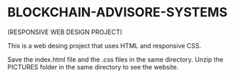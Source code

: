 # BLOCKCHAIN-ADVISORE-SYSTEMS

(RESPONSIVE WEB DESIGN PROJECT)

This is a web desing project that uses HTML and responsive CSS.

Save the index.html file and the .css files in the same directory. Unzip the PICTURES folder in the same directory to see the website.
